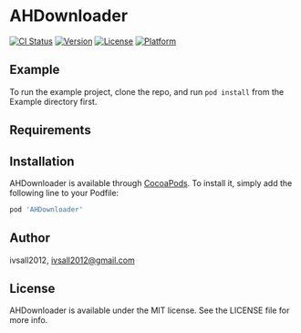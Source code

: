 # AHDownloader

[![CI Status](http://img.shields.io/travis/ivsall2012/AHDownloader.svg?style=flat)](https://travis-ci.org/ivsall2012/AHDownloader)
[![Version](https://img.shields.io/cocoapods/v/AHDownloader.svg?style=flat)](http://cocoapods.org/pods/AHDownloader)
[![License](https://img.shields.io/cocoapods/l/AHDownloader.svg?style=flat)](http://cocoapods.org/pods/AHDownloader)
[![Platform](https://img.shields.io/cocoapods/p/AHDownloader.svg?style=flat)](http://cocoapods.org/pods/AHDownloader)

## Example

To run the example project, clone the repo, and run `pod install` from the Example directory first.

## Requirements

## Installation

AHDownloader is available through [CocoaPods](http://cocoapods.org). To install
it, simply add the following line to your Podfile:

```ruby
pod 'AHDownloader'
```

## Author

ivsall2012, ivsall2012@gmail.com

## License

AHDownloader is available under the MIT license. See the LICENSE file for more info.
